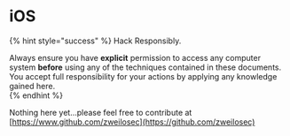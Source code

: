 # iOS

{% hint style="success" %}
Hack Responsibly.

Always ensure you have **explicit** permission to access any computer system **before** using any of the techniques contained in these documents.  You accept full responsibility for your actions by applying any knowledge gained here.  
{% endhint %}

Nothing here yet...please feel free to contribute at [https://www.github.com/zweilosec](https://github.com/zweilosec)

